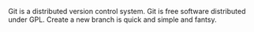 Git is a distributed  version control system.
Git is free software distributed  under GPL.
Create a new branch is quick and simple and fantsy.
